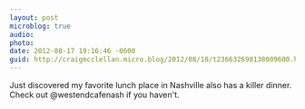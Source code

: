 ```yaml
---
layout: post
microblog: true
audio: 
photo: 
date: 2012-08-17 19:16:46 -0600
guid: http://craigmcclellan.micro.blog/2012/08/18/t236632698138009600.html
---
```

Just discovered my favorite lunch place in Nashville also has a killer dinner. Check out @westendcafenash if you haven't.
